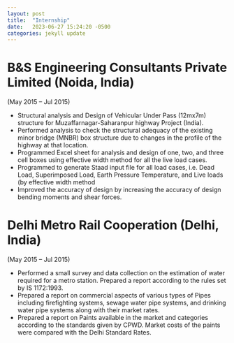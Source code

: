 ```yaml
---
layout: post
title:  "Internship"
date:   2023-06-27 15:24:20 -0500
categories: jekyll update
---
```


# B&S Engineering Consultants Private Limited (Noida, India)
(May 2015 – Jul 2015)
-	Structural analysis and Design of Vehicular Under Pass (12mx7m) structure for Muzaffarnagar-Saharanpur highway Project (India).
-	Performed analysis to check the structural adequacy of the existing minor bridge (MNBR) box structure due to changes in the profile of the highway at that location. 
-	Programmed Excel sheet for analysis and design of one, two, and three cell boxes using effective width method for all the live load cases.
-	Programmed to generate Staad input file for all load cases, i.e. Dead Load, Superimposed Load, Earth Pressure Temperature, and Live loads (by effective width method
-	Improved the accuracy of design by increasing the accuracy of design bending moments and shear forces.

# Delhi Metro Rail Cooperation	(Delhi, India)
(May 2015 – Jul 2015)
-	Performed a small survey and data collection on the estimation of water required for a metro station. Prepared a report according to the rules set by IS 1172:1993.
-	Prepared a report on commercial aspects of various types of Pipes including firefighting systems, sewage water pipe systems, and drinking water pipe systems along with their market rates.
-	Prepared a report on Paints available in the market and categories according to the standards given by CPWD. Market costs of the paints were compared with the Delhi Standard Rates.
